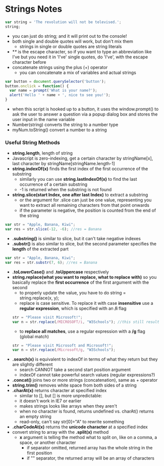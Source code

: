 # Strings Notes
```JavaScript
var string = 'The revolution will not be televised.';
string;
```
* you can just do string; and it will print out to the console!
* both single and double quotes will work, but don't mix them
  * strings in single or double quotes are string literals
* **\** is the escape character, so if you want to type an abbreviation like I've but you need it in 'I've' single quotes, do 'I\'ve', with the escape character before
* concatenate strings using the plus (+) operator
  * you can concatenate a mix of variables and actual strings
```JavaScript
var button = document.querySelector('button');
button.onclick = function() {
  var name = prompt('What is your name?');
  alert('Hello ' + name + ', nice to see you!');
}
```
* when this script is hooked up to a button, it uses the window.prompt() to ask the user to answer a question via a popup dialog box and stores the user input in the name variable
* Number(string) converts the string to a number type
* myNum.toString() convert a number to a string
### Useful String Methods
* **string.length**, length of string
* Javascript is zero-indexing, get a certain character by stringName[x], last character by stringName[stringName.length-1]
* **string.indexOf(x)** finds the first index of the first occurrence of the substring
  * similarly you can use **string.lastIndexOf(x)** to find the last occurrence of a certain substring
  * -1 is returned when the substring is not found
* **string.slice(start Index, one after last Index)** to extract a substring
  * or the argument for .slice can just be one value, representing you want to extract all remaining characters from that point onwards
  * if the parameter is negative, the position is counted from the end of the string
``` JavaScript
var str = "Apple, Banana, Kiwi";
var res = str.slice(-12, -6); //res = Banana
```
* **.substring()** is similar to slice, but it can't take negative indexes
* **.substr()** is also similar to slice, but the second parameter specifies the **length** of the extracted part
```JavaScript
var str = "Apple, Banana, Kiwi";
var res = str.substr(7, 6); //res = Banana
```
* **.toLowerCase()** and **.toUppercase** respectively
* **string.replace(what you want to replace, what to replace with)** so you basically replace the **first occurrence** of the first argument with the second
  * to properly update the value, you have to do string = string.replace(x, y);
  * replace is case sensitive. To replace it with case **insensitive** use a **regular expression**, which is specified with an **/i** flag
  ```JavaScript
  str = "Please visit Microsoft!";
  var n = str.replace(/MICROSOFT/i, "W3Schools"); //this still results in a correct replacement
  ```
  * to **replace all matches**, use a regular expression with a **/g** flag (global match)
  ```JavaScript
  str = "Please visit Microsoft and Microsoft!";
  var n = str.replace(/Microsoft/g, "W3Schools");
  ```
* **.search(x)** is equivalent to indexOf in terms of what they return but they are slightly different
  * search CANNOT take a second start position argument
  * indexOf cannot take powerful search values (regular expressions?)
* **.concat()** joins two or more strings (concatenation), same as + operator
* **string.trim()** removes white space from both sides of a string
* **.charAt(x)** returns character at specified index
  * similar to [], but [] is more unpredictable:    
  * it doesn't work in IE7 or earlier
  * makes strings looks like arrays when they aren't
  * when no character is found, returns undefined vs. charAt() returns an empty string
  * read-only, can't say str[0]="A" to rewrite something
* **.charCodeAt(x)** returns the **unicode character** at a specified index
* convert string to array with the **.split(x)** method
  * **x** argument is telling the method what to split on, like on a comma, a space, or another character
    * if separator omitted, returned array has the whole string in the first position
    * if "" separator, the returned array will be an array of characters

